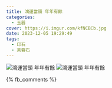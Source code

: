 ```yaml
---
title: 鴻運當頭 年年有餘
categories:
  - 玉器
cover: https://i.imgur.com/kfNCBCb.jpg
date: 2023-12-05 19:29:49
tags:
  - 印石
  - 芙蓉石
---
```


![鴻運當頭 年年有餘](https://i.imgur.com/kfNCBCb.jpg)
![鴻運當頭 年年有餘](https://i.imgur.com/2p7txqr.jpg)

{% fb_comments %}
